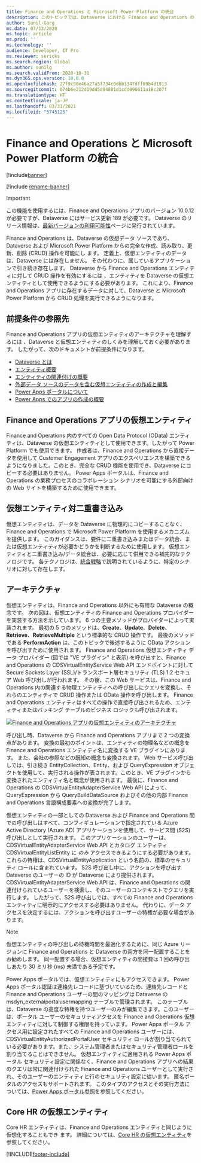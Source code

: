 ```yaml
---
title: Finance and Operations と Microsoft Power Platform の統合
description: このトピックでは、Dataverse における Finance and Operations の仮想エンティティについて説明します。
author: Sunil-Garg
ms.date: 07/13/2020
ms.topic: article
ms.prod: ''
ms.technology: ''
audience: Developer, IT Pro
ms.reviewer: sericks
ms.search.region: Global
ms.author: sunilg
ms.search.validFrom: 2020-10-31
ms.dyn365.ops.version: 10.0.0
ms.openlocfilehash: 27f9c90e46a27a5f734c0dbb1347dff09b4d1913
ms.sourcegitcommit: 074b6e212d19dd5d84881d1cdd096611a18c207f
ms.translationtype: HT
ms.contentlocale: ja-JP
ms.lasthandoff: 03/31/2021
ms.locfileid: "5745125"
---
```

# <a name="microsoft-power-platform-integration-with-finance-and-operations"></a>Finance and Operations と Microsoft Power Platform の統合

[!include[banner](../includes/banner.md)]

[!include [rename-banner](~/includes/cc-data-platform-banner.md)]

> [!IMPORTANT]
> この機能を使用するには、Finance and Operations アプリのバージョン 10.0.12 が必要ですが、Dataverse にはサービス更新 189 が必要です。 Dataverse のリリース情報は、[最新バージョンの利用可能性](https://docs.microsoft.com/business-applications-release-notes/dynamics/released-versions/dynamics-365ce#all-version-availability)ページに発行されています。

Finance and Operations は、Dataverse の仮想データ ソースであり、Dataverse および Microsoft Power Platform からの完全な作成、読み取り、更新、削除 (CRUD) 操作を可能にし ます。 定義上、仮想エンティティのデータは、Dataverse には存在しません。 その代わりに、属しているアプリケーションで引き続き存在します。 Dataverse から Finance and Operations エンティティに対して CRUD 操作を有効にするには 、エンティティを Dataverse の仮想エンティティとして使用できるようにする必要があります。 これにより、Finance and Operations アプリに存在するデータに対して、Dataverse と Microsoft Power Platform から CRUD 処理を実行できるようになります。

## <a name="prerequisite-reading"></a>前提条件の参照先

Finance and Operations アプリの仮想エンティティのアーキテクチャを理解するには 、Dataverse と仮想エンティティのしくみを理解しておく必要があります。 したがって、次のドキュメントが前提条件になります。

- [Dataverse とは](https://docs.microsoft.com/powerapps/maker/common-data-service/data-platform-intro)
- [エンティティ概要](https://docs.microsoft.com/powerapps/maker/common-data-service/entity-overview)
- [エンティティの関連付けの概要](https://docs.microsoft.com/powerapps/maker/common-data-service/relationships-overview)
- [外部データ ソースのデータを含む仮想エンティティの作成と編集](https://docs.microsoft.com/powerapps/maker/common-data-service/create-edit-virtual-entities)
- [Power Apps ポータルについて](https://docs.microsoft.com/powerapps/maker/portals/overview)
- [Power Apps でのアプリの作成の概要](https://docs.microsoft.com/powerapps/maker/)

## <a name="virtual-entities-for-finance-and-operations-apps"></a>Finance and Operations アプリの仮想エンティティ

Finance and Operations 内のすべての Open Data Protocol (OData) エンティティは、Dataverse の仮想エンティティとして使用できます。したがって Power Platform でも使用できます。 作成者は、Finance and Operations から直接データを使用して Customer Engagement アプリのエクスペリエンスを構築できるようになりました。このとき、完全な CRUD 機能を使用でき、Dataverse にコピーする必要はありません。 Power Apps ポータルは、Finance and Operations の業務プロセスのコラボレーション シナリオを可能にする外部向けの Web サイトを構築するために使用できます。

## <a name="virtual-entities-vs-dual-write"></a>仮想エンティティ対二重書き込み
仮想エンティティは、データを Dataverse に物理的にコピーすることなく、Finance and Operations で Microsoft Power Platform を使用するメカニズムを提供します。 このガイダンスは、要件に二重書き込みまたはデータ統合、または仮想エンティティが必要かどうかを判断するために使用します。 仮想エンティティと二重書き込み/データ統合は、必要に応じて併用できる補完的なテクノロジです。 各テクノロジは、[統合戦略](https://docs.microsoft.com/dynamics365/fin-ops-core/dev-itpro/data-entities/integration-overview)で説明されているように、特定のシナリオに対して存在します。

## <a name="architecture"></a>アーキテクチャ

仮想エンティティは、Finance and Operations 以外にも有用な Dataverse の概念です。 次の図は、仮想エンティティの Finance and Operations プロバイダーを実装する方法を示しています。 6 つの主要メソッドがプロバイダーによって実装されます。 最初の 5 つのメソッドは、**Create**、**Update**、**Delete**、**Retrieve**、**RetrieveMultiple** という標準的な CRUD 操作です。 最後のメソッドである **PerformAction** は、このトピックで後述するように OData アクションを呼び出すために使用されます。 Finance and Operations 仮想エンティティ データ プロバイダー (図では "VE プラグイン" と表示) を呼び出すと、Finance and Operations の CDSVirtualEntityService Web API エンドポイントに対して Secure Sockets Layer (SSL)/トランスポート層セキュリティ (TLS) 1.2 セキュア Web 呼び出しが行われます。 その後、この Web サービスは、Finance and Operations 内の関連する物理エンティティへの呼び出しにクエリを変換し、それらのエンティティで CRUD 操作または OData 操作を呼び出します。 Finance and Operations エンティティはすべての操作で直接呼び出されるため、エンティティまたはバッキング テーブルのビジネス ロジックも呼び出されます。

[![Finance and Operations アプリの仮想エンティティのアーキテクチャ](../media/fovearchitecture.png)](../media/fovearchitecture.png)

呼び出し時、Dataverse から Finance and Operations アプリまで 2 つの変換点があります。 変換の最初のポイントは、エンティティの物理名などの概念を Finance and Operations エンティティ名に変換する VE プラグインにあります。 また、会社の参照などの既知の概念も変換されます。 Web サービス呼び出しでは、引き続き EntityCollection、Entity、および QueryExpression オブジェクトを使用して、実行される操作が表されます。このとき、VE プラグインから変換されたエンティティ名と概念が使用されます。 最後に、Finance and Operations の CDSVirtualEntityAdapterService Web API によって、QueryExpression から QueryBuildDataSource およびその他の内部 Finance and Operations 言語構成要素への変換が完了します。

仮想エンティティの一部としての Dataverse および Finance and Operations 間での呼び出しはすべて、コンフィギュレーションで指定されている Azure Active Directory (Azure AD) アプリケーションを使用して、サービス間 (S2S) 呼び出しとして実行されます。 このアプリケーションのユーザーは、CDSVirtualEntityAdapterService Web API とカタログ エンティティ CDSVirtualEntityListEntity に *のみ* アクセスできるようにする必要があります。 これらの特権は、CDSVirtualEntityApplication という名前の、標準のセキュリティ ロールに含まれています。 S2S 呼び出し中に、アクションを呼び出す Dataverse のユーザーの ID が Dataverse により提供されます。 CDSVirtualEntityAdapterService Web API は、Finance and Operations の関連付けられているユーザーを検索し、そのユーザーのコンテキストでクエリを実行します。 したがって、S2S 呼び出しでは、すべての Finance and Operations エンティティに明示的にアクセスする必要はありません。 代わりに、データ アクセスを決定するには、アクションを呼び出すユーザーの特権が必要な場合があります。

> [!NOTE]
> 仮想エンティティの呼び出しの待機時間を最適化するために、同じ Azure リージョンに Finance and Operations と Dataverse の両方を同一配置することをお勧めします。 同一配置する場合、仮想エンティティの間接費は 1 回の呼び出しあたり 30 ミリ秒 (ms) 未満である予定です。

Power Apps ポータルでは、仮想エンティティにもアクセスできます。 Power Apps ポータル認証は連絡先レコードに基づいているため、連絡先レコードと Finance and Operations ユーザーの間のマッピングは Dataverse の msdyn\_externalportalusermapping テーブルで管理されます。 このテーブルは、Dataverse の高度な特権を持つユーザーのみが編集できます。このユーザーは、ポータル ユーザーのセキュリティアクセスを Finance and Operations 仮想エンティティに対して制御する権限を持っています。 Power Apps ポータル アクセス用に設定されたすべての Finance and Operations ユーザーには、CDSVirtualEntityAuthorizedPortalUser セキュリティ ロールが割り当てられている必要があります。また、システム管理者またはセキュリティ管理者ロールを割り当てることはできません。 仮想エンティティに適用される Power Apps ポータル セキュリティ設定に関係なく、Finance and Operations アプリへの結果のクエリは常に関連付けられた Finance and Operations ユーザーとして実行され、そのユーザーのエンティティと行のセキュリティ設定に従います。 匿名ポータルのアクセスもサポートされます。 このタイプのアクセスとその実行方法については、[Power Apps ポータル参照](power-portal-reference.md)を参照してください。

## <a name="virtual-entities-for-core-hr"></a>Core HR の仮想エンティティ
Core HR エンティティは、Finance and Operations エンティティと同じように仮想化することもでき ます。 詳細については、[Core HR の仮想エンティティ](https://docs.microsoft.com/dynamics365/human-resources/hr-admin-integration-common-data-service-virtual-entities)を参照してください。



[!INCLUDE[footer-include](../../../includes/footer-banner.md)]